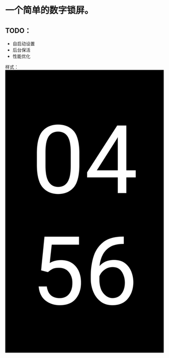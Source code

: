 # 一个简单的数字锁屏。
## TODO：
- 自启动设置
- 后台保活
- 性能优化

样式：
![Image text](https://raw.githubusercontent.com/Haozhuxianer/TimeLock/master/ScreenLockDemo.png)